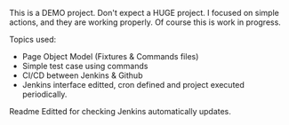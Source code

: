 This is a DEMO project. Don't expect a HUGE project. I focused on simple actions, and they are working properly. Of course this is work in progress.

Topics used: 

- Page Object Model (Fixtures & Commands files)
- Simple test case using commands
- CI/CD between Jenkins & Github
- Jenkins interface editted, cron defined and project executed periodically. 

Readme Editted for checking Jenkins automatically updates.
